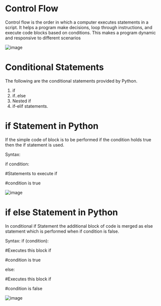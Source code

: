 # Control Flow
Control flow is the order in which a computer executes statements in a script. It helps a program make decisions, loop through instructions, and execute code blocks based on conditions. This makes a program dynamic and responsive to different scenarios

![image](https://github.com/PrithivRaaj/LearnPython/assets/111727780/1438f112-d595-4b63-9326-a7e5701e55c8)

# Conditional Statements
The following are the conditional statements provided by Python. 

1. if
2. if..else
3. Nested if
4. if-elif statements.

# if Statement in Python
If the simple code of block is to be performed if the condition holds true then the if statement is used.

Syntax: 

if condition:

#Statements to execute if

#condition is true


![image](https://github.com/PrithivRaaj/LearnPython/assets/111727780/62b2e695-2b2c-472a-95a0-233343b3a254)

# if else Statement in Python

In conditional if Statement the additional block of code is merged as else statement which is performed when if condition is false. 

Syntax: 
if (condition): 

#Executes this block if 

#condition is true

else: 

#Executes this block if 

#condition is false


![image](https://github.com/PrithivRaaj/LearnPython/assets/111727780/11e49ae2-6def-42eb-8789-30f1512ce066)
